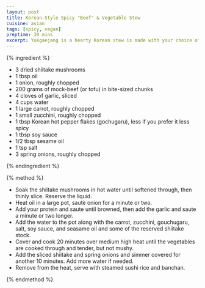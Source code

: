 ```yaml
---
layout: post
title: Korean-Style Spicy "Beef" & Vegetable Stew
cuisine: asian
tags: [spicy, vegan]
preptime: 30 mins
excerpt: Yukgaejang is a hearty Korean stew is made with your choice of protein, vegetables, and shiitake, all simmered together in a spicy and savory broth.
---
```


{% ingredient %}

- 3 dried shiitake mushrooms
- 1 tbsp oil
- 1 onion, roughly chopped
- 200 grams of mock-beef (or tofu) in bite-sized chunks
- 4 cloves of garlic, sliced
- 4 cups water
- 1 large carrot, roughly chopped
- 1 small zucchini, roughly chopped
- 1 tbsp Korean hot pepper flakes (gochugaru), less if you prefer it less spicy
- 1 tbsp soy sauce
- 1/2 tbsp sesame oil
- 1 tsp salt
- 3 spring onions, roughly chopped

{% endingredient %}

{% method %}

- Soak the shiitake mushrooms in hot water until softened through, then thinly slice. Reserve the liquid.
- Heat oil in a large pot, sautè onion for a minute or two.
- Add your protein and saute until browned, then add the garlic and saute a minute or two longer.
- Add the water to the pot along with the carrot, zucchini, gouchugaru, salt, soy sauce, and seasame oil and some of the reserved shiitake stock.
- Cover and cook 20 minutes over medium high heat until the vegetables are cooked through and tender, but not mushy.
- Add the sliced shiitake and spring onions and simmer covered for another 10 minutes. Add more water if needed.
- Remove from the heat, serve with steamed sushi rice and banchan.

{% endmethod %}

